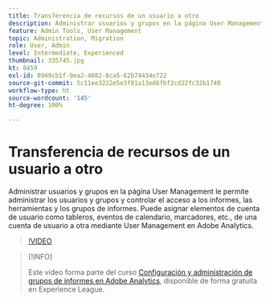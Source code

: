 ```yaml
---
title: Transferencia de recursos de un usuario a otro
description: Administrar usuarios y grupos en la página User Management le permite administrar los usuarios y grupos y controlar el acceso a los informes, las herramientas y los grupos de informes. Puede asignar elementos de cuenta de usuario como tableros, eventos de calendario, marcadores, etc., de una cuenta de usuario a otra mediante User Management en Adobe Analytics.
feature: Admin Tools, User Management
topic: Administration, Migration
role: User, Admin
level: Intermediate, Experienced
thumbnail: 335745.jpg
kt: 8459
exl-id: 0949cb1f-9ea2-4682-8ca5-62b74434e722
source-git-commit: 5c11ee3222e5e3f81a13ed8fbf2cd22fc32b1740
workflow-type: ht
source-wordcount: '145'
ht-degree: 100%

---
```


# Transferencia de recursos de un usuario a otro

Administrar usuarios y grupos en la página User Management le permite administrar los usuarios y grupos y controlar el acceso a los informes, las herramientas y los grupos de informes. Puede asignar elementos de cuenta de usuario como tableros, eventos de calendario, marcadores, etc., de una cuenta de usuario a otra mediante User Management en Adobe Analytics.

>[!VIDEO](https://video.tv.adobe.com/v/335745/?quality=12&learn=on)

>[!INFO]
>
> Este vídeo forma parte del curso [Configuración y administración de grupos de informes en Adobe Analytics](https://experienceleague.adobe.com/?recommended=Analytics-A-1-2021.1.administration&amp;lang=es), disponible de forma gratuita en Experience League.